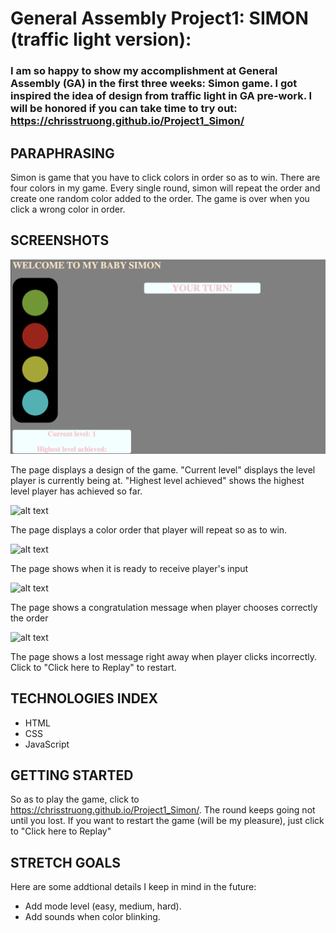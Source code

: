 # General Assembly Project1: SIMON (traffic light version):
### I am so happy to show my accomplishment at General Assembly (GA) in the first three weeks: Simon game. I got inspired the idea of design from traffic light in GA pre-work. I will be honored if you can take time to try out: https://chrisstruong.github.io/Project1_Simon/

## PARAPHRASING
Simon is game that you have to click colors in order so as to win. There are four colors in my game. Every single round, simon will repeat the order and create one random color added to the order. The game is over when you click a wrong color in order. 

## SCREENSHOTS
![alt text](https://raw.githubusercontent.com/Chrisstruong/Project1_Simon/main/Screen%20Shot%202022-11-20%20at%206.21.25%20PM.png)

The page displays a design of the game. "Current level" displays the level player is currently being at. "Highest level achieved" shows the highest level player has achieved so far.

![alt text](https://i.imgur.com/rpyC073.png)

The page displays a color order that player will repeat so as to win.

![alt text](https://i.imgur.com/5lUoBoa.png)

The page shows when it is ready to receive player's input

![alt text](https://i.imgur.com/sLpz1LN.png)

The page shows a congratulation message when player chooses correctly the order

![alt text](https://i.imgur.com/rmmNEDD.png)

The page shows a lost message right away when player clicks incorrectly. Click to "Click here to Replay" to restart.

## TECHNOLOGIES INDEX
- HTML
- CSS
- JavaScript

## GETTING STARTED
So as to play the game, click to https://chrisstruong.github.io/Project1_Simon/. The round keeps going not until you lost. If you want to restart the game (will be my pleasure), just click to "Click here to Replay"

## STRETCH GOALS
Here are some addtional details I keep in mind in the future:
- Add mode level (easy, medium, hard).
- Add sounds when color blinking.

















